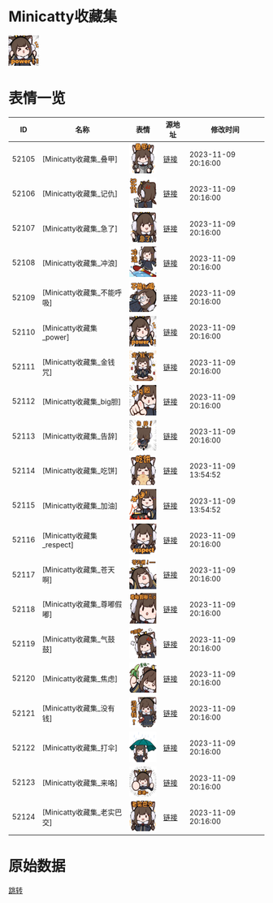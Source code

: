 # Minicatty收藏集

<img src="./cover.png" height="60" alt="cover" />

# 表情一览

|ID|名称|表情|源地址|修改时间|
|----|----|----|----|----|
|52105|[Minicatty收藏集_叠甲]|<img src="./pic/052105_%5BMinicatty收藏集_叠甲%5D.png" height="60" alt="叠甲"/>|[链接](https://i0.hdslb.com/bfs/garb/d1619872f5704e49f52911a1c4fe4151e7833dab.png)|2023-11-09 20:16:00|
|52106|[Minicatty收藏集_记仇]|<img src="./pic/052106_%5BMinicatty收藏集_记仇%5D.png" height="60" alt="记仇"/>|[链接](https://i0.hdslb.com/bfs/garb/aabc3bf28f4344ede17cb3186995d3a15bbada71.png)|2023-11-09 20:16:00|
|52107|[Minicatty收藏集_急了]|<img src="./pic/052107_%5BMinicatty收藏集_急了%5D.png" height="60" alt="急了"/>|[链接](https://i0.hdslb.com/bfs/garb/e1e84245f669efd772253bb4b554be4357284a67.png)|2023-11-09 20:16:00|
|52108|[Minicatty收藏集_冲浪]|<img src="./pic/052108_%5BMinicatty收藏集_冲浪%5D.png" height="60" alt="冲浪"/>|[链接](https://i0.hdslb.com/bfs/garb/5477e18b2cb6a13d22fe442017f56a8ecdf7c210.png)|2023-11-09 20:16:00|
|52109|[Minicatty收藏集_不能呼吸]|<img src="./pic/052109_%5BMinicatty收藏集_不能呼吸%5D.png" height="60" alt="不能呼吸"/>|[链接](https://i0.hdslb.com/bfs/garb/66decae91bd6b87c3439796880badc5ab19e3a99.png)|2023-11-09 20:16:00|
|52110|[Minicatty收藏集_power]|<img src="./pic/052110_%5BMinicatty收藏集_power%5D.png" height="60" alt="power"/>|[链接](https://i0.hdslb.com/bfs/garb/d740436cfca3f74dcfd9b1aa59b7739210185cca.png)|2023-11-09 20:16:00|
|52111|[Minicatty收藏集_金钱咒]|<img src="./pic/052111_%5BMinicatty收藏集_金钱咒%5D.png" height="60" alt="金钱咒"/>|[链接](https://i0.hdslb.com/bfs/garb/55a6609189f34bc1a13b3fba3b1892e5e4144c4e.png)|2023-11-09 20:16:00|
|52112|[Minicatty收藏集_big胆]|<img src="./pic/052112_%5BMinicatty收藏集_big胆%5D.png" height="60" alt="big胆"/>|[链接](https://i0.hdslb.com/bfs/garb/46d09d5f75bc0dec1371bf29212318d05b04b1ba.png)|2023-11-09 20:16:00|
|52113|[Minicatty收藏集_告辞]|<img src="./pic/052113_%5BMinicatty收藏集_告辞%5D.png" height="60" alt="告辞"/>|[链接](https://i0.hdslb.com/bfs/garb/a6794f45c680f48610f2df7bc6871d1acbf3759f.png)|2023-11-09 20:16:00|
|52114|[Minicatty收藏集_吃饼]|<img src="./pic/052114_%5BMinicatty收藏集_吃饼%5D.png" height="60" alt="吃饼"/>|[链接](https://i0.hdslb.com/bfs/garb/2733d7d5e76bd7843bcd4318d1daf1c593cbe09e.png)|2023-11-09 13:54:52|
|52115|[Minicatty收藏集_加油]|<img src="./pic/052115_%5BMinicatty收藏集_加油%5D.png" height="60" alt="加油"/>|[链接](https://i0.hdslb.com/bfs/garb/90559dd202ebd98c206782164253d65472bb0964.png)|2023-11-09 13:54:52|
|52116|[Minicatty收藏集_respect]|<img src="./pic/052116_%5BMinicatty收藏集_respect%5D.png" height="60" alt="respect"/>|[链接](https://i0.hdslb.com/bfs/garb/5491fe0c6e201e02c122309017c40c290509fb3f.png)|2023-11-09 20:16:00|
|52117|[Minicatty收藏集_苍天啊]|<img src="./pic/052117_%5BMinicatty收藏集_苍天啊%5D.png" height="60" alt="苍天啊"/>|[链接](https://i0.hdslb.com/bfs/garb/f2eec9ac7f05832a1db614e7c0580a146e6c9dd3.png)|2023-11-09 20:16:00|
|52118|[Minicatty收藏集_尊嘟假嘟]|<img src="./pic/052118_%5BMinicatty收藏集_尊嘟假嘟%5D.png" height="60" alt="尊嘟假嘟"/>|[链接](https://i0.hdslb.com/bfs/garb/45cd4282756be4007cdcb237938b5527658faa93.png)|2023-11-09 20:16:00|
|52119|[Minicatty收藏集_气鼓鼓]|<img src="./pic/052119_%5BMinicatty收藏集_气鼓鼓%5D.png" height="60" alt="气鼓鼓"/>|[链接](https://i0.hdslb.com/bfs/garb/b6f613d760cddfd0095efbfdc5f986e53a0868f6.png)|2023-11-09 20:16:00|
|52120|[Minicatty收藏集_焦虑]|<img src="./pic/052120_%5BMinicatty收藏集_焦虑%5D.png" height="60" alt="焦虑"/>|[链接](https://i0.hdslb.com/bfs/garb/22676a042f6833eb5e25f91f1e647e3141f2def1.png)|2023-11-09 20:16:00|
|52121|[Minicatty收藏集_没有钱]|<img src="./pic/052121_%5BMinicatty收藏集_没有钱%5D.png" height="60" alt="没有钱"/>|[链接](https://i0.hdslb.com/bfs/garb/e1fadf53e24b95558ce588bd1cd42acd36bf3ee6.png)|2023-11-09 20:16:00|
|52122|[Minicatty收藏集_打伞]|<img src="./pic/052122_%5BMinicatty收藏集_打伞%5D.png" height="60" alt="打伞"/>|[链接](https://i0.hdslb.com/bfs/garb/73a3122548ca96e1e9df5126ca8058602be80ad3.png)|2023-11-09 20:16:00|
|52123|[Minicatty收藏集_来咯]|<img src="./pic/052123_%5BMinicatty收藏集_来咯%5D.png" height="60" alt="来咯"/>|[链接](https://i0.hdslb.com/bfs/garb/7f6689cbd4797a08018b9d75d696e182975ba5f4.png)|2023-11-09 20:16:00|
|52124|[Minicatty收藏集_老实巴交]|<img src="./pic/052124_%5BMinicatty收藏集_老实巴交%5D.png" height="60" alt="老实巴交"/>|[链接](https://i0.hdslb.com/bfs/garb/bb8ff19588996114ac63273720f5207d7a6906c0.png)|2023-11-09 20:16:00|

# 原始数据

[跳转](./raw.json)

